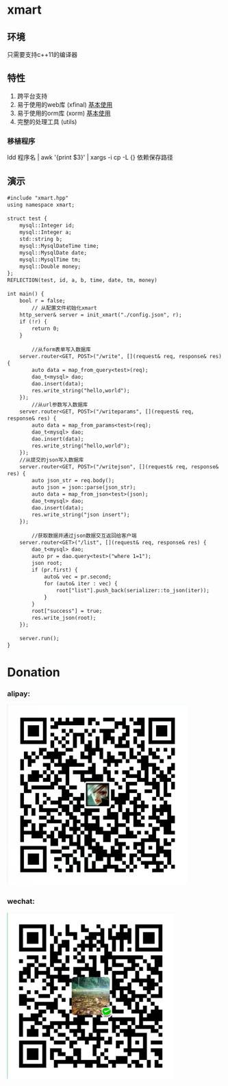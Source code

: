 # xmart

## 环境  
只需要支持c++11的编译器  


## 特性
1. 跨平台支持
2. 易于使用的web库 (xfinal) [基本使用](https://github.com/xmh0511/xfinal)  
3. 易于使用的orm库 (xorm) [基本使用](https://github.com/xmh0511/xorm)    
4. 完整的处理工具  (utils)  


### 移植程序
ldd 程序名 | awk '{print $3}' | xargs -i cp -L {} 依赖保存路径

## 演示

````
#include "xmart.hpp"
using namespace xmart;

struct test {
	mysql::Integer id;
	mysql::Integer a;
	std::string b;
	mysql::MysqlDateTime time;
	mysql::MysqlDate date;
	mysql::MysqlTime tm;
	mysql::Double money;
};
REFLECTION(test, id, a, b, time, date, tm, money)

int main() {
	bool r = false;
        // 从配置文件初始化xmart
	http_server& server = init_xmart("./config.json", r); 
	if (!r) {
		return 0;
	}

        //从form表单写入数据库
	server.router<GET, POST>("/write", [](request& req, response& res) {  
		auto data = map_from_query<test>(req);
		dao_t<mysql> dao;
		dao.insert(data);
		res.write_string("hello,world");
	});
        //从url参数写入数据库
	server.router<GET, POST>("/writeparams", [](request& req, response& res) {  
		auto data = map_from_params<test>(req);
		dao_t<mysql> dao;
		dao.insert(data);
		res.write_string("hello,world");
	});
	//从提交的json写入数据库
	server.router<GET, POST>("/writejson", [](request& req, response& res) {
		auto json_str = req.body();
		auto json = json::parse(json_str);
		auto data = map_from_json<test>(json);
		dao_t<mysql> dao;
		dao.insert(data);
		res.write_string("json insert");
	});

        //获取数据并通过json数据交互返回给客户端
	server.router<GET>("/list", [](request& req, response& res) {
		dao_t<mysql> dao;
		auto pr = dao.query<test>("where 1=1");
		json root;
		if (pr.first) {
			auto& vec = pr.second;
			for (auto& iter : vec) {
				root["list"].push_back(serializer::to_json(iter));
			}
		}
		root["success"] = true;
		res.write_json(root);
	});

	server.run();
}
````


# Donation

### alipay:  
![image](https://github.com/xmh0511/donation/blob/master/alipay.png)  
### wechat:  
![image](https://github.com/xmh0511/donation/blob/master/wechat.png)  

